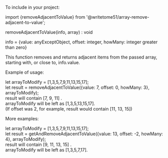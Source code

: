 To include in your project:

import {removeAdjacentToValue} from '@writetome51/array-remove-adjacent-to-value';

removeAdjacentToValue(info, array) : void 

info = {value: anyExceptObject, offset: integer, howMany: integer greater than zero}

This function removes and returns adjacent items from the passed array,  
starting with, or close to, info.value.

Example of usage:

let arrayToModify = [1,3,5,7,9,11,13,15,17];  
let result = removeAdjacentToValue({value: 7, offset: 0, howMany: 3},  arrayToModify);  
result will contain [7, 9, 11] .  
arrayToModify will be left as [1,3,5,13,15,17].  
(If offset was 2, for example, result would contain [11, 13, 15])


More examples:

let arrayToModify = [1,3,5,7,9,11,13,15,17];  
let result = getAndRemoveAdjacentToValue({value: 13, offset: -2, howMany: 4},  arrayToModify);  
result will contain [9, 11, 13, 15] .  
arrayToModify will be left as [1,3,5,7,17].